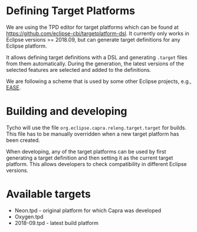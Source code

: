 # Defining Target Platforms

We are using the TPD editor for target platforms which can be found at <https://github.com/eclipse-cbi/targetplatform-dsl>. It currently only works in Eclipse versions >= 2018.09, but can generate target definitions for any Eclipse platform.

It allows defining target definitions with a DSL and generating `.target` files from them automatically. During the generation, the latest versions of the selected features are selected and added to the definitions.

We are following a scheme that is used by some other Eclipse projects, e.g., [EASE](https://git.eclipse.org/c/ease/org.eclipse.ease.core.git/tree/releng/org.eclipse.ease.releng.target).

# Building and developing
	
Tycho will use the file `org.eclipse.capra.releng.target.target` for builds. This file has to be manually overridden when a new target platform has been created.

When developing, any of the target platforms can be used by first generating a target definition and then setting it as the current target platform. This allows developers to check compatibility in different Eclipse versions.

# Available targets

 * Neon.tpd - original platform for which Capra was developed
 * Oxygen.tpd
 * 2018-09.tpd - latest build platform
	
